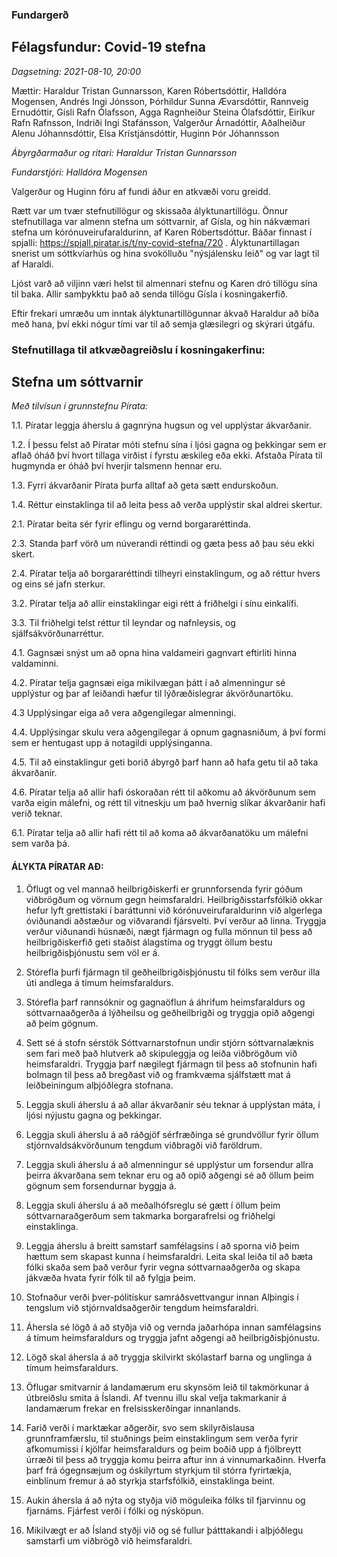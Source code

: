 ### Fundargerð
## Félagsfundur: Covid-19 stefna

*Dagsetning: 2021-08-10, 20:00*

Mættir: Haraldur Tristan Gunnarsson, Karen Róbertsdóttir, Halldóra Mogensen, Andrés Ingi Jónsson, Þórhildur Sunna Ævarsdóttir, Rannveig Ernudóttir, Gísli Rafn Ólafsson, Agga Ragnheiður Steina Ólafsdóttir, Eiríkur Rafn Rafnsson, Indriði Ingi Stafánsson, Valgerður Árnadóttir, Aðalheiður Alenu Jóhannsdóttir, Elsa Krístjánsdóttir, Huginn Þór Jóhannsson

*Ábyrgðarmaður og ritari: Haraldur Tristan Gunnarsson*

*Fundarstjóri: Halldóra Mogensen*


Valgerður og Huginn fóru af fundi áður en atkvæði voru greidd.


Rætt var um tvær stefnutillögur og skissaða ályktunartillögu. Önnur stefnutillaga var almenn stefna um sóttvarnir, af Gísla, og hin nákvæmari stefna um kórónuveirufaraldurinn, af Karen Róbertsdóttur. Báðar finnast í spjalli: https://spjall.piratar.is/t/ny-covid-stefna/720 . Ályktunartillagan snerist um sóttkvíarhús og hina svokölluðu "nýsjálensku leið" og var lagt til af Haraldi.


Ljóst varð að viljinn væri helst til almennari stefnu og Karen dró tillögu sína til baka. Allir samþykktu það að senda tillögu Gísla í kosningakerfið.


Eftir frekari umræðu um inntak ályktunartillögunnar ákvað Haraldur að bíða með hana, því ekki nógur tími var til að semja glæsilegri og skýrari útgáfu.


### Stefnutillaga til atkvæðagreiðslu í kosningakerfinu:


## Stefna um sóttvarnir


*Með tilvísun í grunnstefnu Pírata:*

1.1. Píratar leggja áherslu á gagnrýna hugsun og vel upplýstar ákvarðanir.

1.2. Í þessu felst að Píratar móti stefnu sína í ljósi gagna og þekkingar sem er aflað óháð því hvort tillaga virðist í fyrstu æskileg eða ekki. Afstaða Pírata til hugmynda er óháð því hverjir talsmenn hennar eru.

1.3. Fyrri ákvarðanir Pírata þurfa alltaf að geta sætt endurskoðun.

1.4. Réttur einstaklinga til að leita þess að verða upplýstir skal aldrei skertur.

2.1. Píratar beita sér fyrir eflingu og vernd borgararéttinda.

2.3. Standa þarf vörð um núverandi réttindi og gæta þess að þau séu ekki skert.

2.4. Píratar telja að borgararéttindi tilheyri einstaklingum, og að réttur hvers og eins sé jafn sterkur.

3.2. Píratar telja að allir einstaklingar eigi rétt á friðhelgi í sínu einkalífi.

3.3. Til friðhelgi telst réttur til leyndar og nafnleysis, og sjálfsákvörðunarréttur.

4.1. Gagnsæi snýst um að opna hina valdameiri gagnvart eftirliti hinna valdaminni.

4.2. Píratar telja gagnsæi eiga mikilvægan þátt í að almenningur sé upplýstur og þar af leiðandi hæfur til lýðræðislegrar ákvörðunartöku.

4.3 Upplýsingar eiga að vera aðgengilegar almenningi.

4.4. Upplýsingar skulu vera aðgengilegar á opnum gagnasniðum, á því formi sem er hentugast upp á notagildi upplýsinganna.

4.5. Til að einstaklingur geti borið ábyrgð þarf hann að hafa getu til að taka ákvarðanir.

4.6. Píratar telja að allir hafi óskoraðan rétt til aðkomu að ákvörðunum sem varða eigin málefni, og rétt til vitneskju um það hvernig slíkar ákvarðanir hafi verið teknar.

6.1. Píratar telja að allir hafi rétt til að koma að ákvarðanatöku um málefni sem varða þá.


#### ÁLYKTA PÍRATAR AÐ:

1. Öflugt og vel mannað heilbrigðiskerfi er grunnforsenda fyrir góðum viðbrögðum og vörnum gegn heimsfaraldri. Heilbrigðisstarfsfólkið okkar hefur lyft grettistaki í baráttunni við kórónuveirufaraldurinn við algerlega óviðunandi aðstæður og viðvarandi fjársvelti. Því verður að linna. Tryggja verður viðunandi húsnæði, nægt fjármagn og fulla mönnun til þess að heilbrigðiskerfið geti staðist álagstíma og tryggt öllum bestu heilbrigðisþjónustu sem völ er á.

2. Stórefla þurfi fjármagn til geðheilbrigðisþjónustu til fólks sem verður illa úti andlega á tímum heimsfaraldurs.

3. Stórefla þarf rannsóknir og gagnaöflun á áhrifum heimsfaraldurs og sóttvarnaaðgerða á lýðheilsu og geðheilbrigði og tryggja opið aðgengi að þeim gögnum.

4. Sett sé á stofn sérstök Sóttvarnarstofnun undir stjórn sóttvarnalæknis sem fari með það hlutverk að skipuleggja og leiða viðbrögðum við heimsfaraldri. Tryggja þarf nægilegt fjármagn til þess að stofnunin hafi bolmagn til þess að bregðast við og framkvæma sjálfstætt mat á leiðbeiningum alþjóðlegra stofnana.

5. Leggja skuli áherslu á að allar ákvarðanir séu teknar á upplýstan máta, í ljósi nýjustu gagna og þekkingar.

6. Leggja skuli áherslu á að ráðgjöf sérfræðinga sé grundvöllur fyrir öllum stjórnvaldsákvörðunum tengdum viðbragði við faröldrum.

7. Leggja skuli áherslu á að almenningur sé upplýstur um forsendur allra þeirra ákvarðana sem teknar eru og að opið aðgengi sé að öllum þeim gögnum sem forsendurnar byggja á.

8. Leggja skuli áherslu á að meðalhófsreglu sé gætt í öllum þeim sóttvarnaraðgerðum sem takmarka borgarafrelsi og friðhelgi einstaklinga.

9. Leggja áherslu á breitt samstarf samfélagsins í að sporna við þeim hættum sem skapast kunna í heimsfaraldri. Leita skal leiða til að bæta fólki skaða sem það verður fyrir vegna sóttvarnaaðgerða og skapa jákvæða hvata fyrir fólk til að fylgja þeim.

10. Stofnaður verði þver-pólitískur samráðsvettvangur innan Alþingis í tengslum við stjórnvaldsaðgerðir tengdum heimsfaraldri.

11. Áhersla sé lögð á að styðja við og vernda jaðarhópa innan samfélagsins á tímum heimsfaraldurs og tryggja jafnt aðgengi að heilbrigðisþjónustu.

12. Lögð skal áhersla á að tryggja skilvirkt skólastarf barna og unglinga á tímum heimsfaraldurs.

13. Öflugar smitvarnir á landamærum eru skynsöm leið til takmörkunar á útbreiðslu smita á Íslandi. Af tvennu illu skal velja takmarkanir á landamærum frekar en frelsisskerðingar innanlands.

14. Farið verði í marktækar aðgerðir, svo sem skilyrðislausa grunnframfærslu, til stuðnings þeim einstaklingum sem verða fyrir afkomumissi í kjölfar heimsfaraldurs og þeim boðið upp á fjölbreytt úrræði til þess að tryggja komu þeirra aftur inn á vinnumarkaðinn. Hverfa þarf frá ógegnsæjum og óskilyrtum styrkjum til stórra fyrirtækja, einblínum fremur á að styrkja starfsfólkið, einstaklinga beint.

15. Aukin áhersla á að nýta og styðja við möguleika fólks til fjarvinnu og fjarnáms. Fjárfest verði í fólki og nýsköpun.

16. Mikilvægt er að Ísland styðji við og sé fullur þátttakandi i alþjóðlegu samstarfi um viðbrögð við heimsfaraldri.
